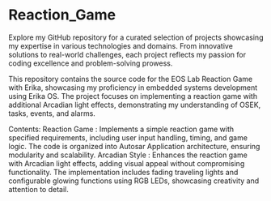# Reaction_Game
Explore my GitHub repository for a curated selection of projects showcasing my expertise in various technologies and domains.
From innovative solutions to real-world challenges, each project reflects my passion for coding excellence and problem-solving prowess.

This repository contains the source code for the EOS Lab Reaction Game with Erika, showcasing my proficiency in embedded systems 
development using Erika OS. The project focuses on implementing a reaction game with additional Arcadian light effects, demonstrating my understanding of OSEK, tasks, events, and alarms.

Contents:
Reaction Game : Implements a simple reaction game with specified requirements, including user input handling, timing, and game logic. The code is organized into Autosar Application architecture, ensuring modularity and scalability.
Arcadian Style : Enhances the reaction game with Arcadian light effects, adding visual appeal without compromising functionality. The implementation includes fading traveling lights and configurable glowing functions using RGB LEDs, showcasing creativity and attention to detail.
